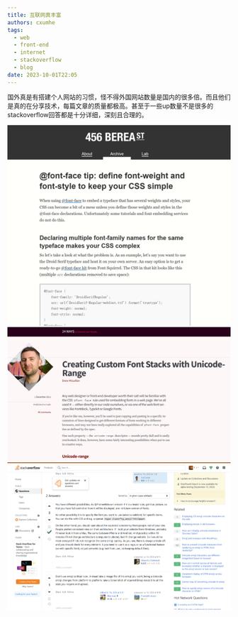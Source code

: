 ```yaml
---
title: 互联网真丰富
authors: cxumhe
tags:
  - web
  - front-end
  - internet
  - stackoverflow
  - blog
date: 2023-10-01T22:05
---
```

国外真是有搭建个人网站的习惯，怪不得外国网站数量是国内的很多倍。而且他们是真的在分享技术，每篇文章的质量都极高。甚至于一些up数量不是很多的stackoverflow回答都是十分详细，深刻且合理的。

![](img/技术互联网精神-20231001221143.png)
![](img/技术互联网精神-20231001221218.png)
![](img/技术互联网精神-20231001221438.png)



